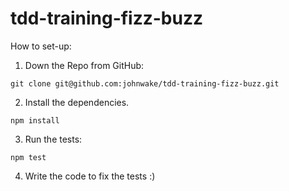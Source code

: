 # tdd-training-fizz-buzz

How to set-up: 

1. Down the Repo from GitHub: 
``` 
git clone git@github.com:johnwake/tdd-training-fizz-buzz.git 
```

2. Install the dependencies. 
``` 
npm install
```

3. Run the tests: 
``` 
npm test 
```

4. Write the code to fix the tests :)
